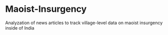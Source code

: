 # Maoist-Insurgency
Analyzation of news articles to track village-level data on maoist insurgency inside of India
